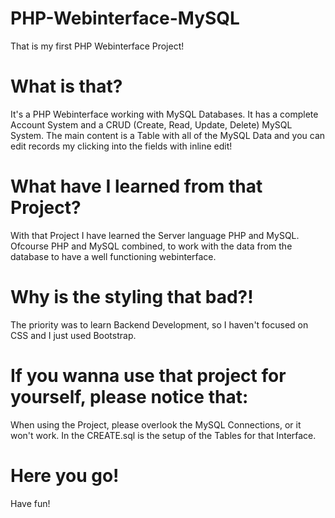 # PHP-Webinterface-MySQL

That is my first PHP Webinterface Project!

# What is that?
It's a PHP Webinterface working with MySQL Databases.
It has a complete Account System and a CRUD (Create, Read, Update, Delete) MySQL System.
The main content is a Table with all of the MySQL Data and you can edit records my clicking into the fields with inline edit!


# What have I learned from that Project?
With that Project I have learned the Server language PHP and MySQL.
Ofcourse PHP and MySQL combined, to work with the data from the database to have a well functioning webinterface.

# Why is the styling that bad?!
The priority was to learn Backend Development, so I haven't focused on CSS and I just used Bootstrap.

# If you wanna use that project for yourself, please notice that:
When using the Project, please overlook the MySQL Connections, or it won't work.
In the CREATE.sql is the setup of the Tables for that Interface.

# Here you go!
Have fun!
